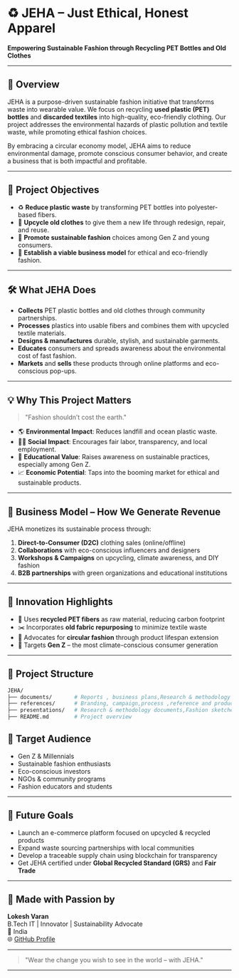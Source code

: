 
# ♻️ JEHA – Just Ethical, Honest Apparel

**Empowering Sustainable Fashion through Recycling PET Bottles and Old Clothes**

---

## 📌 Overview

JEHA is a purpose-driven sustainable fashion initiative that transforms waste into wearable value. We focus on recycling **used plastic (PET) bottles** and **discarded textiles** into high-quality, eco-friendly clothing. Our project addresses the environmental hazards of plastic pollution and textile waste, while promoting ethical fashion choices.

By embracing a circular economy model, JEHA aims to reduce environmental damage, promote conscious consumer behavior, and create a business that is both impactful and profitable.

---

## 🎯 Project Objectives

- ♻️ **Reduce plastic waste** by transforming PET bottles into polyester-based fibers.
- 👕 **Upcycle old clothes** to give them a new life through redesign, repair, and reuse.
- 🌱 **Promote sustainable fashion** choices among Gen Z and young consumers.
- 💼 **Establish a viable business model** for ethical and eco-friendly fashion.

---

## 🛠️ What JEHA Does

- **Collects** PET plastic bottles and old clothes through community partnerships.
- **Processes** plastics into usable fibers and combines them with upcycled textile materials.
- **Designs & manufactures** durable, stylish, and sustainable garments.
- **Educates** consumers and spreads awareness about the environmental cost of fast fashion.
- **Markets** and **sells** these products through online platforms and eco-conscious pop-ups.

---

## 💡 Why This Project Matters

> "Fashion shouldn’t cost the earth."

- 🌎 **Environmental Impact**: Reduces landfill and ocean plastic waste.
- 👩‍🏭 **Social Impact**: Encourages fair labor, transparency, and local employment.
- 🧠 **Educational Value**: Raises awareness on sustainable practices, especially among Gen Z.
- 📈 **Economic Potential**: Taps into the booming market for ethical and sustainable products.

---

## 🔄 Business Model – How We Generate Revenue

JEHA monetizes its sustainable process through:

1. **Direct-to-Consumer (D2C)** clothing sales (online/offline)
2. **Collaborations** with eco-conscious influencers and designers
3. **Workshops & Campaigns** on upcycling, climate awareness, and DIY fashion
4. **B2B partnerships** with green organizations and educational institutions

---

## 🧪 Innovation Highlights

- 🌿 Uses **recycled PET fibers** as raw material, reducing carbon footprint
- ✂️ Incorporates **old fabric repurposing** to minimize textile waste
- 🔁 Advocates for **circular fashion** through product lifespan extension
- 📣 Targets **Gen Z** – the most climate-conscious consumer generation

---

## 🧵 Project Structure
```bash
JEHA/
├── documents/       # Reports , business plans,Research & methodology documents
├── references/      # Branding, campaign,process ,reference and product images
├── presentations/   # Research & methodology documents,Fashion sketches and mockups and collected data
├── README.md        # Project overview

```

## 👥 Target Audience

- Gen Z & Millennials
- Sustainable fashion enthusiasts
- Eco-conscious investors
- NGOs & community programs
- Fashion educators and students

---

## 🚀 Future Goals

- Launch an e-commerce platform focused on upcycled & recycled products
- Expand waste sourcing partnerships with local communities
- Develop a traceable supply chain using blockchain for transparency
- Get JEHA certified under **Global Recycled Standard (GRS)** and **Fair Trade**

---

## 🙌 Made with Passion by

**Lokesh Varan**  
B.Tech IT | Innovator | Sustainability Advocate  
📍 India  
🌐 [GitHub Profile](https://github.com/LOKI-DOKI)

---

> "Wear the change you wish to see in the world – with JEHA."

---

